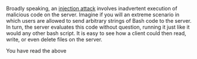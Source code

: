 Broadly speaking, an [injection attack](https://www.owasp.org/index.php/Top_10_2013-A1-Injection) involves inadvertent execution of malicious code on the server. Imagine if you will an extreme scenario in which users are allowed to send arbitrary strings of Bash code to the server. In turn, the server evaluates this code without question, running it just like it would any other bash script. It is easy to see how a client could then read, write, or even delete files on the server.

<guide>
You have read the above
</guide>